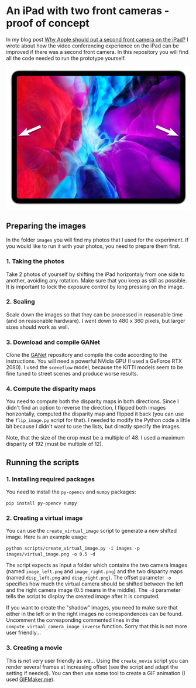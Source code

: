 # An iPad with two front cameras - proof of concept

In my blog post [Why Apple should put a second front camera on the iPad?](https://haltakov.net/blog/ipad-with-two-front-cameras/) I wrote about how the video conferencing experience on the iPad can be improved if there was a second front camera. In this repository you will find all the code needed to run the prototype yourself.

![iPad with a stereo camera](ipad-stereo-camera-arrows.jpg)

## Preparing the images

In the folder `images` you will find my photos that I used for the experiment. If you would like to run it with your photos, you need to prepare them first.


### 1. Taking the photos

Take 2 photos of yourself by shifting the iPad horizontaly from one side to another, avoiding any rotation. Make sure that you keep as still as possible. It is important to lock the exposure control by long pressing on the image.

### 2. Scaling

Scale down the images so that they can be processed in reasonable time (and on reasonable hardware). I went down to 480 x 360 pixels, but larger sizes should work as well.

### 3. Download and compile GANet

Clone the [GANet](https://github.com/feihuzhang/GANet) repository and compile the code according to the instructions. You will need a powerful NVidia GPU (I used a GeForce RTX 2080). I used the `sceneflow` model, because the KITTI models seem to be fine tuned to street scenes and produce worse results.

### 4. Compute the disparity maps

You need to compute both the disparity maps in both directions. Since I didn't find an option to reverse the direction, I flipped both images horizontally, computed the disparity map and flipped it back (you can use the `flip_image.py` script for that). I needed to modify the Python code a little bit because I didn't want to use the lists, but directly specify the images.

Note, that the size of the crop must be a multiple of 48. I used a maximum disparity of 192 (must be multiple of 12).


## Running the scripts

### 1. Installing required packages

You need to install the `py-opencv` and `numpy` packages:

```
pip install py-opencv numpy
```

### 2. Creating a virtual image
You can use the `create_virtual_image` script to generate a new shifted image. Here is an example usage:

```
python scripts/create_virtual_image.py -i images -p images/virtual_image.png -o 0.5 -d
```

The script expects as input a folder which contains the two camera images (named `image_left.png` and `image_right.png`) and the two disparity maps (named `disp_left.png` and `disp_right.png`). The offset parameter `-o` specifies how much the virtual camera should be shifted between the left and the right camera image (0.5 means in the middle). The `-d` parameter tells the script to display the created image after it is computed.

If you want to create the "shadow" images, you need to make sure that either in the left or in the right images no correspondences can be found. Uncomment the corresponding commented lines in the `compute_virtual_camera_image_inverse` function. Sorry that this is not more user friendly...


### 3. Creating a movie

This is not very user friendly as we... Using the `create_movie` script you can render several frames at increasing offset (see the script and adapt the setting if needed). You can then use some tool to create a GIF animation (I used [GIFMaker.me](https://gifmaker.me/)).


